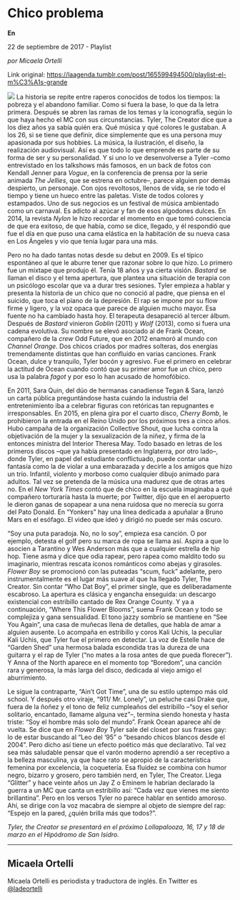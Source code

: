 # Chico problema

**En**

22 de septiembre de 2017 - Playlist

_por Micaela Ortelli_

Link original: https://laagenda.tumblr.com/post/165599494500/playlist-el-m%C3%A1s-grande

![](https://64.media.tumblr.com/ecc10541e3ada78f9fa22c56e4564eef/tumblr_inline_pjzp4mGzGZ1t6q87u_500.jpg)
La historia se repite entre raperos conocidos de todos los tiempos: la pobreza y el abandono familiar. Como si fuera la base, lo que da la letra primera. Después se abren las ramas de los temas y la iconografía, según lo que haya hecho el MC con sus circunstancias. Tyler, The Creator dice que a los diez años ya sabía quién era. Qué música y qué colores le gustaban. A los 26, si se tiene que definir, dice simplemente que es una persona muy apasionada por sus hobbies. La música, la ilustración, el diseño, la realización audiovisual. Así es que todo lo que emprende es parte de su forma de ser y su personalidad. Y si uno lo ve desenvolverse a Tyler –como entrevistado en los talkshows más famosos, en un back de fotos con Kendall Jenner para *Vogue*, en la conferencia de prensa por la serie animada *The Jellies*, que se estrena en octubre–, parece alguien por demás despierto, un personaje. Con ojos revoltosos, llenos de vida, se ríe todo el tiempo y tiene un hueco entre las paletas. Viste de todos colores y estampados. Uno de sus negocios es un festival de música ambientado como un carnaval. Es adicto al azúcar y fan de esos algodones dulces. En 2014, la revista *Nylon* le hizo recordar el momento en que tomó consciencia de que era exitoso, de que había, como se dice, llegado, y él respondió que fue el día en que puso una cama elástica en la habitación de su nueva casa en Los Ángeles y vio que tenía lugar para una más.

Pero no ha dado tantas notas desde su debut en 2009. Es el típico espontáneo al que le aburre tener que razonar sobre lo que hizo. Lo primero fue un mixtape que produjo él. Tenía 18 años y ya cierta visión. *Bastard* se llaman el disco y el tema apertura, que plantea una situación de terapia con un psicólogo escolar que va a durar tres sesiones. Tyler empieza a hablar y presenta la historia de un chico que no conoció al padre, que piensa en el suicido, que toca el piano de la depresión. El rap se impone por su flow firme y ligero, y la voz opaca que parece de alguien mucho mayor. Esa fuente no ha cambiado hasta hoy. El terapeuta desapareció al tercer álbum. Después de *Bastard* vinieron *Goblin* (2011) y *Wolf* (2013), como si fuera una cadena evolutiva. Su nombre se elevó asociado al de Frank Ocean, compañero de la *crew* Odd Future, que en 2012 enamoró al mundo con *Channel Orange*. Dos chicos criados por madres solteras, dos energías tremendamente distintas que han confluido en varias canciones. Frank Ocean, dulce y tranquilo, Tyler bocón y agresivo. Fue el primero en celebrar la actitud de Ocean cuando contó que su primer amor fue un chico, pero usa la palabra *fagot* y por eso lo han acusado de homofóbico. 

En 2011, Sara Quin, del dúo de hermanas canadiense Tegan & Sara, lanzó un carta pública preguntándose hasta cuándo la industria del entretenimiento iba a celebrar figuras con retóricas tan repugnantes e irresponsables. En 2015, en plena gira por el cuarto disco, *Cherry Bomb*, le prohibieron la entrada en el Reino Unido por los próximos tres a cinco años. Hubo campaña de la organización Collective Shout, que lucha contra la objetivación de la mujer y la sexualización de la niñez, y firma de la entonces ministra del Interior Theresa May. Todo basado en letras de los primeros discos –que ya había presentado en Inglaterra, por otro lado–, donde Tyler, en papel del estudiante conflictuado, puede contar una fantasía como la de violar a una embarazada y decirle a los amigos que hizo un trío. Infantil, violento y morboso como cualquier dibujo animado para adultos. Tal vez se pretenda de la música una madurez que de otras artes no. En el *New York Times* contó que de chico en la escuela imaginaba a qué compañero torturaría hasta la muerte; por Twitter, dijo que en el aeropuerto le dieron ganas de sopapear a una nena ruidosa que no merecía su gorra del Pato Donald. En “Yonkers” hay una línea dedicada a apuñalar a Bruno Mars en el esófago. El video que ideó y dirigió no puede ser más oscuro.

“Soy una puta paradoja. No, no lo soy”, empieza esa canción. O por ejemplo, detesta el golf pero su marca de ropa se llama así. Aspira a que lo asocien a Tarantino y Wes Anderson más que a cualquier estrella de hip hop. Tiene asma y dice que odia rapear, pero rapea como maldito todo su imaginario, mientras rescata íconos románticos como abejas y girasoles. *Flower Boy* se promocionó con las puteadas “scum, fuck” adelante, pero instrumentalmente es el lugar más suave al que ha llegado Tyler, The Creator. Sin contar “Who Dat Boy”, el primer single, que es deliberadamente escabroso. La apertura es clásica y engancha enseguida: un descargo existencial con estribillo cantado de Rex Orange County. Y ya a continuación, “Where This Flower Blooms”, suena Frank Ocean y todo se complejiza y gana sensualidad. El tono jazzy sombrío se mantiene en “See You Again”, una casa de muñecas llena de detalles, que habla de amar a alguien ausente. Lo acompaña en estribillo y coros Kali Uchis, la peculiar Kali Uchis, que Tyler fue el primero en detectar. La voz de Estelle hace de “Garden Shed” una hermosa balada escondida tras la dureza de una guitarra y el rap de Tyler (“no mates a la rosa antes de que pueda florecer”). Y Anna of the North aparece en el momento top “Boredom”, una canción rara y generosa, la más larga del disco, dedicada al viejo amigo el aburrimiento.

Le sigue la contraparte, “Ain’t Got Time”, una de su estilo uptempo más old school. Y después otro viraje, “911/ Mr. Lonely”, un peluche casi Drake que, fuera de la ñoñez y el tono de feliz cumpleaños del estribillo –“soy el señor solitario, encantado, llamame alguna vez”–, termina siendo honesta y hasta triste: “Soy el hombre más solo del mundo”. Frank Ocean aparece ahí de vuelta. Se dice que en *Flower Boy* Tyler sale del closet por sus frases gay: lo de estar buscando al “Leo del ‘95” o “besando chicos blancos desde el 2004”. Pero dicho así tiene un efecto poético más que declarativo. Tal vez sea más saludable pensar que el varón moderno aprendió a ser receptivo a la belleza masculina, ya que hace rato se apropió de la característica femenina por excelencia, la coquetería. Esa fluidez se combina con humor negro, bizarro y grosero, pero también nerd, en Tyler, The Creator. Llega “Glitter” y hace veinte años un Jay Z o Eminem le habrían declarado la guerra a un MC que canta un estribillo así: “Cada vez que vienes me siento brillantina”. Pero en los versos Tyler no parece hablar en sentido amoroso. Ahí, se dirige con la voz macabra de siempre al objeto de siempre del rap: “Espejo en la pared, ¿quién brilla más que todos?”.

*Tyler, the Creator se presentará en el próximo Lollapalooza, 16, 17 y 18 de marzo en el Hipódromo de San Isidro.*

  




---

 Micaela Ortelli
----------------

 Micaela Ortelli es periodista y traductora de inglés. En Twitter es 
[@ladeortelli](https://twitter.com/ladeortelli?lang=es)

